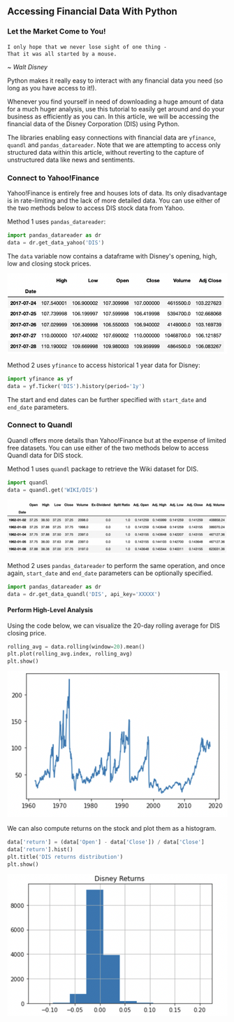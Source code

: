## Accessing Financial Data With Python

### Let the Market Come to You!

```
I only hope that we never lose sight of one thing -
That it was all started by a mouse.
```
~ *Walt Disney*

Python makes it really easy to interact with any financial data you need (so long as you have access to it!).

Whenever you find yourself in need of downloading a huge amount of data for a much huger analysis, use this tutorial to easily get around and do your business as efficiently as you can. In this article, we will be accessing the financial data of the Disney Corporation (DIS) using Python.

The libraries enabling easy connections with financial data are `yfinance`, `quandl` and `pandas_datareader`. Note that we are attempting to access only structured data within this article, without reverting to the capture of unstructured data like news and sentiments. 

### Connect to Yahoo!Finance

Yahoo!Finance is entirely free and houses lots of data. Its only disadvantage is in rate-limiting and the lack of more detailed data. You can use either of the two methods below to access DIS stock data from Yahoo. 

Method 1 uses `pandas_datareader`:

```python
import pandas_datareader as dr
data = dr.get_data_yahoo('DIS')
```
The `data` variable now contains a dataframe with Disney's opening, high, low and closing stock prices. 

![DIS data from Yahoo](/assets/yahoo_disney.png)

Method 2 uses `yfinance` to access historical 1 year data for Disney:

```python
import yfinance as yf
data = yf.Ticker('DIS').history(period='1y')
```
The start and end dates can be further specified with `start_date` and `end_date` parameters.

### Connect to Quandl

Quandl offers more details than Yahoo!Finance but at the expense of limited free datasets. You can use either of the two methods below to access Quandl data for DIS stock.

Method 1 uses `quandl` package to retrieve the Wiki dataset for DIS.

```python
import quandl
data = quandl.get('WIKI/DIS')
```
![DIS data from Quandl](/assets/quandl_disney.png)

Method 2 uses `pandas_datareader` to perform the same operation, and once again, `start_date` and `end_date` parameters can be optionally specified.

```python
import pandas_datareader as dr
data = dr.get_data_quandl('DIS', api_key='XXXXX')
```

#### Perform High-Level Analysis

Using the code below, we can visualize the 20-day rolling average for DIS closing price. 

```python
rolling_avg = data.rolling(window=20).mean()
plt.plot(rolling_avg.index, rolling_avg)
plt.show()
```

![20-day DIS Rolling Average](/assets/rolling_average_disney.png)

We can also compute returns on the stock and plot them as a histogram.

```python
data['return'] = (data['Open'] - data['Close']) / data['Close']
data['return'].hist()
plt.title('DIS returns distribution')
plt.show()
```
![DIS Returns Distribution](/assets/distribution_disney.png)
